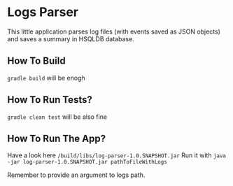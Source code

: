 # Logs Parser
This little application parses log files (with events saved as JSON objects) and saves a summary in HSQLDB database.

## How To Build
`gradle build` will be enogh

## How To Run Tests?
`gradle clean test` will be also fine

## How To Run The App?
Have a look here `/build/libs/log-parser-1.0.SNAPSHOT.jar`
Run it with `java -jar log-parser-1.0.SNAPSHOT.jar pathToFileWithLogs`

Remember to provide an argument to logs path.

